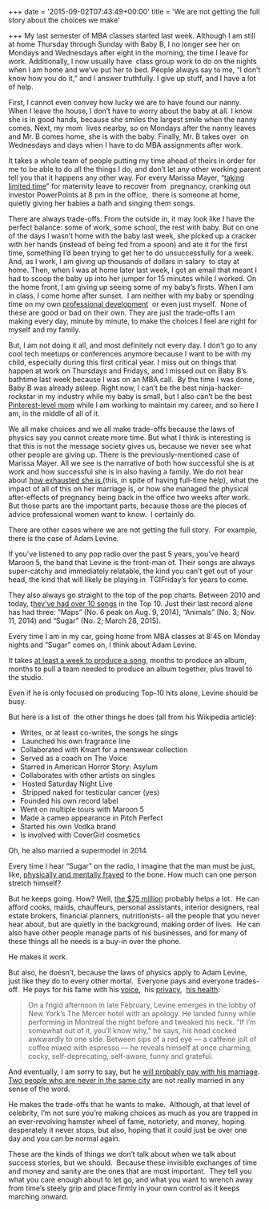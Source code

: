 +++
date = '2015-09-02T07:43:49+00:00'
title = 'We are not getting the full story about the choices we make'

+++
My last semester of MBA classes started last week. Although I am still at home Thursday through Sunday with Baby B, I no longer see her on Mondays and Wednesdays after eight in the morning, the time I leave for work. Additionally, I now usually have  class group work to do on the nights when I am home and we&#8217;ve put her to bed. People always say to me, &#8220;I don&#8217;t know how you do it,&#8221; and I answer truthfully. I give up stuff, and I have a lot of help.

First, I cannot even convey how lucky we are to have found our nanny. When I leave the house, I don&#8217;t have to worry about the baby at all. I know she is in good hands, because she smiles the largest smile when the nanny comes. Next, my mom  lives nearby, so on Mondays after the nanny leaves and Mr. B comes home, she is with the baby. Finally, Mr. B takes over  on Wednesdays and days when I have to do MBA assignments after work.

It takes a whole team of people putting my time ahead of theirs in order for me to be able to do all the things I do, and don&#8217;t let any other working parent tell you that it happens any other way. For every Marissa Mayer, &#8220;<a href="http://marissamayr.tumblr.com/post/128085855519/happy-personal-news" target="_blank">taking limited time</a>&#8221; for maternity leave to recover from  pregnancy, cranking out investor PowerPoints at 8 pm in the office,  there is someone at home, quietly giving her babies a bath and singing them songs.

There are always trade-offs. From the outside in, it may look like I have the perfect balance: some of work, some school, the rest with baby. But on one of the days I wasn&#8217;t home with the baby last week, she picked up a cracker with her hands (instead of being fed from a spoon) and ate it for the first time, something I&#8217;d been trying to get her to do unsuccessfully for a week. And, as I work, I am giving up thousands of dollars in salary  to stay at home. Then, when I was at home later last week, I got an email that meant I had to scoop the baby up into her jumper for 15 minutes while I worked. On the home front, I am giving up seeing some of my baby&#8217;s firsts. When I am in class, I come home after sunset.  I am neither with my baby or spending time on my own <a href="http://veekaybee.github.io/" target="_blank">professional development</a>  or even just myself.  None of these are good or bad on their own. They are just the trade-offs I am making every day, minute by minute, to make the choices I feel are right for myself and my family.

But, I am not doing it all, and most definitely not every day. I don&#8217;t go to any cool tech meetups or conferences anymore because I want to be with my child, especially during this first critical year. I miss out on things that happen at work on Thursdays and Fridays, and I missed out on Baby B&#8217;s bathtime last week because I was on an MBA call.  By the time I was done, Baby B was already asleep. Right now, I can&#8217;t be the best ninja-hacker-rockstar in my industry while my baby is small, but I also can&#8217;t be the best <a href="https://vkblog.github.io/2014/09/dont-trust-pinterest-pregnancies/" target="_blank">Pinterest-level mom</a> while I am working to maintain my career, and so here I am, in the middle of all of it.

We all make choices and we all make trade-offs because the laws of physics say you cannot create more time. But what I think is interesting is that this is not the message society gives us, because we never see what other people are giving up. There is the previously-mentioned case of Marissa Mayer. All we see is the narrative of both how successful she is at work and how successful she is in also having a family. We do not hear about <a href="http://blogs.wsj.com/cmo/2014/06/23/how-marissa-mayer-fell-asleep-and-kept-ad-executives-waiting-for-hours/" target="_blank">how exhausted she is </a>(this, in spite of having full-time help), what the impact of all of this on her marriage is, or how she managed the physical after-effects of pregnancy being back in the office two weeks after work. But those parts are the important parts, because those are the pieces of advice professional women want to know.  I certainly do.

There are other cases where we are not getting the full story.  For example, there is the case of Adam Levine.

If you&#8217;ve listened to any pop radio over the past 5 years, you&#8217;ve heard Maroon 5, the band that Levine is the front-man of. Their songs are always super-catchy and immediately relatable, the kind you can&#8217;t get out of your head, the kind that will likely be playing in  TGIFriday&#8217;s for years to come.

They also always go straight to the top of the pop charts. Between 2010 and today, t[hey&#8217;ve had over 10 songs](http://www.billboard.com/articles/columns/chart-beat/6656696/maroon-5-v-million-selling-album) in the Top 10. Just their last record alone has had three: “Maps” (No. 6 peak on Aug. 9, 2014), “Animals” (No. 3; Nov. 11, 2014) and “Sugar” (No. 2; March 28, 2015).

Every time I am in my car, going home from MBA classes at 8:45 on Monday nights and &#8220;Sugar&#8221; comes on, I think about Adam Levine.

It takes <a href="https://www.reddit.com/r/edmproduction/comments/1dmc5a/how_long_do_you_normally_take_to_finish_up_a_song/" target="_blank">at least a week to produce a song</a>, months to produce an album, months to pull a team needed to produce an album together, plus travel to the studio.

Even if he is only focused on producing Top-10 hits alone, Levine should be busy.

But here is a list of  the other things he does (all from his Wikipedia article):

  * Writes, or at least co-writes, the songs he sings
  *  Launched his own fragrance line
  * Collaborated with Kmart for a menswear collection
  * Served as a coach on The Voice
  * Starred in American Horror Story: Asylum
  * Collaborates with other artists on singles
  *  Hosted Saturday Night Live
  *  Stripped naked for testicular cancer (yes)
  * Founded his own record label
  * Went on multiple tours with Maroon 5
  * Made a cameo appearance in Pitch Perfect
  * Started his own Vodka brand
  * Is involved with CoverGirl cosmetics

Oh, he also married a supermodel in 2014.

Every time I hear &#8220;Sugar&#8221; on the radio, I imagine that the man must be just, like, <a href="http://www.dailymail.co.uk/tvshowbiz/article-2807835/Adam-Levine-barely-raise-smile-arrives-home-solo-model-wife-Behati-Prinsloo-hard-work-New-York.html" target="_blank">physically and mentally frayed</a> to the bone. How much can one person stretch himself?

But he keeps going. How? Well, <a href="http://en.mediamass.net/people/adam-levine/highest-paid.html" target="_blank">the $75 million</a> probably helps a lot.  He can afford cooks, maids, chauffeurs, personal assistants, interior designers, real estate brokers, financial planners, nutritionists- all the people that you never hear about, but are quietly in the background, making order of lives.  He can also have other people manage parts of his businesses, and for many of these things all he needs is a buy-in over the phone.

He makes it work.

But also, he doesn&#8217;t, because the laws of physics apply to Adam Levine, just like they do to every other mortal.  Everyone pays and everyone trades-off.  He pays for his fame with his <a href="https://twitter.com/adamlevine/status/604427946124677120" target="_blank">voice</a>,  his <a href="http://www.cnn.com/2015/05/07/entertainment/adam-levine-maroon-5-sugar-bomb/" target="_blank">privacy</a>,  <a href="http://www.hollywoodreporter.com/news/adam-levine-the-voice-maroon-5-426002" target="_blank">his health</a>:

> On a frigid afternoon in late February, Levine emerges in the lobby of New York&#8217;s The Mercer hotel with an apology. He landed funny while performing in Montreal the night before and tweaked his neck. &#8220;If I&#8217;m somewhat out of it, you&#8217;ll know why,&#8221; he says, his head cocked awkwardly to one side. Between sips of a red eye &#8212; a caffeine jolt of coffee mixed with espresso &#8212; he reveals himself at once charming, cocky, self-deprecating, self-aware, funny and grateful.

And eventually, I am sorry to say, but he <a href="http://www.channel24.co.za/Gossip/News/Adam-Levine-is-the-best-husband-and-we-know-why-20141204" target="_blank">will probably pay with his marriage</a>. <a href="https://vkblog.github.io/2011/01/getting-married-and-living-apart-is-like-drinking-non-alcoholic-wine/" target="_blank">Two people who are never in the same city</a> are not really married in any sense of the word.

He makes the trade-offs that he wants to make.  Although, at that level of celebrity, I&#8217;m not sure you&#8217;re making choices as much as you are trapped in an ever-revolving hamster wheel of fame, notoriety, and money, hoping desperately it never stops, but also, hoping that it could just be over one day and you can be normal again.

These are the kinds of things we don&#8217;t talk about when we talk about success stories, but we should.  Because these invisible exchanges of time and money and sanity are the ones that are most important.  They tell you what you care enough about to let go, and what you want to wrench away from time&#8217;s steely grip and place firmly in your own control as it keeps marching onward.